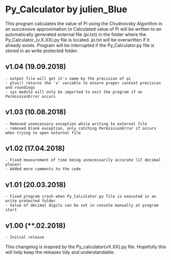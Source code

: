 # Py_Calculator by julien_Blue
This program calculates the value of Pi using the Chudnovsky Algorithm in an successive approximation.\n
Calculated value of Pi will be written to an automatically generated
external file (pi.txt) in the folder where the Py_Calculator_(v.X.XX).py file is located.
pi.txt will be overwritten if it already exists.
Program will be interrupted if the Py_Calculator.py file is stored in an write protected folder.

## v1.04 (19.09.2018)
	- output file will get it's name by the precision of pi
	- plus() returns the 's' variable to ensure proper context precision and roundings
	- sys module will only be imported to exit the program if an PermissionError occurs 

## v1.03 (10.08.2018)
	- Removed unnecessary exception while writing to external file
	- removed blank exception, only catching PermissionError if occurs when trying to open external file 

## v1.02 (17.04.2018)
	- Fixed measurement of time being unnecessarily accurate (17 decimal places)
	- Added more comments to the code

## v1.01 (20.03.2018)
	- Fixed program crash when Py_Calculator.py file is executed in an write protected folder
	- Value of decimal digits can be set in console manually at program start

## v1.00 (**.02.2018)
	- Initial release

This changelog is inspired by the Py_calculator(vX.XX).py file.
Hopefully this will help keep the releases tidy and understandable.
